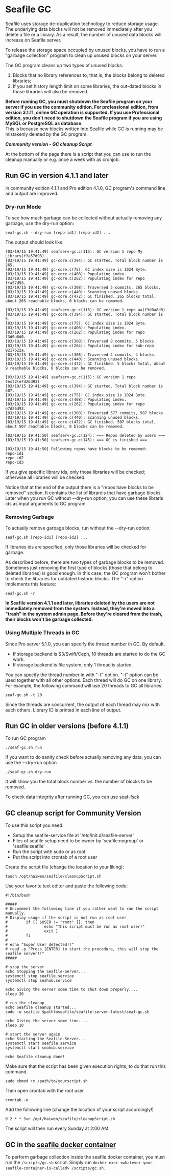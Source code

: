 # Seafile GC

Seafile uses storage de-duplication technology to reduce storage usage. The underlying data blocks will not be removed immediately after you delete a file or a library. As a result, the number of unused data blocks will increase on Seafile server.

To release the storage space occupied by unused blocks, you have to run a
"garbage collection" program to clean up unused blocks on your server.

The GC program cleans up two types of unused blocks:

1. Blocks that no library references to, that is, the blocks belong to deleted libraries;
2. If you set history length limit on some libraries, the out-dated blocks in those libraries will also be removed.

**Before running GC, you must shutdown the Seafile program on your server if you use the community edition. For professional edition, from version 3.1.11, online GC operation is supported. If you use Professional edition, you don't need to shutdown the Seafile program if you are using MySQL or PostgreSQL as database.**  
This is because new blocks written into Seafile while GC is running may be mistakenly deleted by the GC program.

***Community version - GC cleanup Script***

At the bottom of the page there is a script that you can use to run the cleanup manually or e.g. once a week with as cronjob.

## Run GC in version 4.1.1 and later

In community edition 4.1.1 and Pro edition 4.1.0, GC program's command line and output are improved.

### Dry-run Mode

To see how much garbage can be collected without actually removing any garbage, use the dry-run option:

```
seaf-gc.sh --dry-run [repo-id1] [repo-id2] ...
```

The output should look like:

```
[03/19/15 19:41:49] seafserv-gc.c(115): GC version 1 repo My Library(ffa57d93)
[03/19/15 19:41:49] gc-core.c(394): GC started. Total block number is 265.
[03/19/15 19:41:49] gc-core.c(75): GC index size is 1024 Byte.
[03/19/15 19:41:49] gc-core.c(408): Populating index.
[03/19/15 19:41:49] gc-core.c(262): Populating index for repo ffa57d93.
[03/19/15 19:41:49] gc-core.c(308): Traversed 5 commits, 265 blocks.
[03/19/15 19:41:49] gc-core.c(440): Scanning unused blocks.
[03/19/15 19:41:49] gc-core.c(472): GC finished. 265 blocks total, about 265 reachable blocks, 0 blocks can be removed.

[03/19/15 19:41:49] seafserv-gc.c(115): GC version 1 repo aa(f3d0a8d0)
[03/19/15 19:41:49] gc-core.c(394): GC started. Total block number is 5.
[03/19/15 19:41:49] gc-core.c(75): GC index size is 1024 Byte.
[03/19/15 19:41:49] gc-core.c(408): Populating index.
[03/19/15 19:41:49] gc-core.c(262): Populating index for repo f3d0a8d0.
[03/19/15 19:41:49] gc-core.c(308): Traversed 8 commits, 5 blocks.
[03/19/15 19:41:49] gc-core.c(264): Populating index for sub-repo 9217622a.
[03/19/15 19:41:49] gc-core.c(308): Traversed 4 commits, 4 blocks.
[03/19/15 19:41:49] gc-core.c(440): Scanning unused blocks.
[03/19/15 19:41:49] gc-core.c(472): GC finished. 5 blocks total, about 9 reachable blocks, 0 blocks can be removed.

[03/19/15 19:41:49] seafserv-gc.c(115): GC version 1 repo test2(e7d26d93)
[03/19/15 19:41:49] gc-core.c(394): GC started. Total block number is 507.
[03/19/15 19:41:49] gc-core.c(75): GC index size is 1024 Byte.
[03/19/15 19:41:49] gc-core.c(408): Populating index.
[03/19/15 19:41:49] gc-core.c(262): Populating index for repo e7d26d93.
[03/19/15 19:41:49] gc-core.c(308): Traversed 577 commits, 507 blocks.
[03/19/15 19:41:49] gc-core.c(440): Scanning unused blocks.
[03/19/15 19:41:49] gc-core.c(472): GC finished. 507 blocks total, about 507 reachable blocks, 0 blocks can be removed.

[03/19/15 19:41:50] seafserv-gc.c(124): === Repos deleted by users ===
[03/19/15 19:41:50] seafserv-gc.c(145): === GC is finished ===

[03/19/15 19:41:50] Following repos have blocks to be removed:
repo-id1
repo-id2
repo-id3
```

If you give specific library ids, only those libraries will be checked; otherwise all libraries will be checked.

Notice that at the end of the output there is a "repos have blocks to be removed" section. It contains the list of librareis that have garbage blocks. Later when you run GC without --dry-run option, you can use these libraris ids as input arguments to GC program.

### Removing Garbage

To actually remove garbage blocks, run without the --dry-run option:

```
seaf-gc.sh [repo-id1] [repo-id2] ...
```

If libraries ids are specified, only those libraries will be checked for garbage.

As described before, there are two types of garbage blocks to be removed. Sometimes just removing the first type of blocks (those that belong to deleted libraries) is good enough. In this case, the GC program won't bother to check the libraries for outdated historic blocks. The "-r" option implements this feature:

```
seaf-gc.sh -r
```

**In Seafile version 4.1.1 and later, libraries deleted by the users are not immediately removed from the system. Instead, they're moved into a "trash" in the system admin page. Before they're cleared from the trash, their blocks won't be garbage collected.**

### Using Multiple Threads in GC

Since Pro server 5.1.0, you can specify the thread number in GC. By default,

- If storage backend is S3/Swift/Ceph, 10 threads are started to do the GC work.
- If storage backend is file system, only 1 thread is started.

You can specify the thread number in with "-t" option. "-t" option can be used together with all other options. Each thread will do GC on one library. For example, the following command will use 20 threads to GC all libraries:

```
seaf-gc.sh -t 20
```

Since the threads are concurrent, the output of each thread may mix with each others. Library ID is printed in each line of output.

## Run GC in older versions (before 4.1.1)

To run GC program

    ./seaf-gc.sh run

If you want to do sanity check before actually removing any data, you can use the --dry-run option

    ./seaf-gc.sh dry-run

It will show you the total block number vs. the number of blocks to be removed.

To check data integrity after running GC, you can use [seaf-fsck](seafile_fsck.md)

## GC cleanup script for Community Version

To use this script you need:

- Setup the seafile-service file at '/etc/init.d/seafile-server'
- Files of seafile setup need to be owner by 'seafile:nogroup' or 'seafile:seafile'
- Run the script with sudo or as root
- Put the script into crontab of a root user

Create the script file (change the location to your liking):

    touch /opt/haiwen/seafile/cleanupScript.sh
    
Use your favorite text editor and paste the following code:

```
#!/bin/bash

#####
# Uncomment the following line if you rather want to run the script manually.
# Display usage if the script is not run as root user
#        if [[ $USER != "root" ]]; then
#                echo "This script must be run as root user!"
#                exit 1
#        fi
#
# echo "Super User detected!!"
# read -p "Press [ENTER] to start the procedure, this will stop the seafile server!!"
#####

# stop the server
echo Stopping the Seafile-Server...
systemctl stop seafile.service
systemctl stop seahub.service

echo Giving the server some time to shut down properly....
sleep 20

# run the cleanup
echo Seafile cleanup started...
sudo -u seafile $pathtoseafile/seafile-server-latest/seaf-gc.sh

echo Giving the server some time....
sleep 10

# start the server again
echo Starting the Seafile-Server...
systemctl start seafile.service
systemctl start seahub.service

echo Seafile cleanup done!
```
Make sure that the script has been given execution rights, to do that run this command.

    sudo chmod +x /path/to/yourscript.sh

Then open crontab with the root user

    crontab -e
    
Add the following line (change the location of your script accordingly!)

    0 2 * * Sun /opt/haiwen/seafile/cleanupScript.sh
    
The script will then run every Sunday at 2:00 AM.

## GC in the [seafile docker container](https://github.com/haiwen/seafile-docker)

To perform garbage collection inside the seafile docker container, you must run the `/scripts/gc.sh` script. Simply run `docker exec <whatever-your-seafile-container-is-called> /scripts/gc.sh`.
